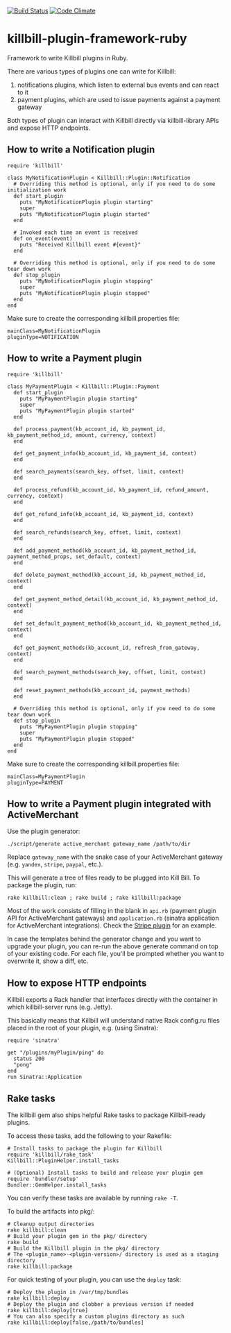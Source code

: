 [![Build Status](https://travis-ci.org/killbill/killbill-plugin-framework-ruby.png)](https://travis-ci.org/killbill/killbill-plugin-framework-ruby)
[![Code Climate](https://codeclimate.com/github/killbill/killbill-plugin-framework-ruby.png)](https://codeclimate.com/github/killbill/killbill-plugin-framework-ruby)

killbill-plugin-framework-ruby
==============================

Framework to write Killbill plugins in Ruby.

There are various types of plugins one can write for Killbill:

1. notifications plugins, which listen to external bus events and can react to it
2. payment plugins, which are used to issue payments against a payment gateway

Both types of plugin can interact with Killbill directly via killbill-library APIs and expose HTTP endpoints.

How to write a Notification plugin
----------------------------------

    require 'killbill'

    class MyNotificationPlugin < Killbill::Plugin::Notification
      # Overriding this method is optional, only if you need to do some initialization work
      def start_plugin
        puts "MyNotificationPlugin plugin starting"
        super
        puts "MyNotificationPlugin plugin started"
      end

      # Invoked each time an event is received
      def on_event(event)
        puts "Received Killbill event #{event}"
      end

      # Overriding this method is optional, only if you need to do some tear down work
      def stop_plugin
        puts "MyNotificationPlugin plugin stopping"
        super
        puts "MyNotificationPlugin plugin stopped"
      end
    end

Make sure to create the corresponding killbill.properties file:

    mainClass=MyNotificationPlugin
    pluginType=NOTIFICATION

How to write a Payment plugin
-----------------------------

    require 'killbill'

    class MyPaymentPlugin < Killbill::Plugin::Payment
      def start_plugin
        puts "MyPaymentPlugin plugin starting"
        super
        puts "MyPaymentPlugin plugin started"
      end

      def process_payment(kb_account_id, kb_payment_id, kb_payment_method_id, amount, currency, context)
      end

      def get_payment_info(kb_account_id, kb_payment_id, context)
      end

      def search_payments(search_key, offset, limit, context)
      end

      def process_refund(kb_account_id, kb_payment_id, refund_amount, currency, context)
      end

      def get_refund_info(kb_account_id, kb_payment_id, context)
      end

      def search_refunds(search_key, offset, limit, context)
      end

      def add_payment_method(kb_account_id, kb_payment_method_id, payment_method_props, set_default, context)
      end

      def delete_payment_method(kb_account_id, kb_payment_method_id, context)
      end

      def get_payment_method_detail(kb_account_id, kb_payment_method_id, context)
      end

      def set_default_payment_method(kb_account_id, kb_payment_method_id, context)
      end

      def get_payment_methods(kb_account_id, refresh_from_gateway, context)
      end

      def search_payment_methods(search_key, offset, limit, context)
      end

      def reset_payment_methods(kb_account_id, payment_methods)
      end

      # Overriding this method is optional, only if you need to do some tear down work
      def stop_plugin
        puts "MyPaymentPlugin plugin stopping"
        super
        puts "MyPaymentPlugin plugin stopped"
      end
    end

Make sure to create the corresponding killbill.properties file:

    mainClass=MyPaymentPlugin
    pluginType=PAYMENT


How to write a Payment plugin integrated with ActiveMerchant
------------------------------------------------------------

Use the plugin generator:

    ./script/generate active_merchant gateway_name /path/to/dir

Replace `gateway_name` with the snake case of your ActiveMerchant gateway (e.g. `yandex`, `stripe`, `paypal`, etc.).

This will generate a tree of files ready to be plugged into Kill Bill. To package the plugin, run:

    rake killbill:clean ; rake build ; rake killbill:package

Most of the work consists of filling in the blank in `api.rb` (payment plugin API for ActiveMerchant gateways) and `application.rb` (sinatra application for ActiveMerchant integrations). Check the [Stripe plugin](https://github.com/killbill/killbill-stripe-plugin) for an example.

In case the templates behind the generator change and you want to upgrade your plugin, you can re-run the above
generate command on top of your existing code. For each file, you'll be prompted whether you want to overwrite it, show a
diff, etc.


How to expose HTTP endpoints
----------------------------

Killbill exports a Rack handler that interfaces directly with the container in which killbill-server runs (e.g. Jetty).

This basically means that Killbill will understand native Rack config.ru files placed in the root of your plugin, e.g. (using Sinatra):

    require 'sinatra'

    get "/plugins/myPlugin/ping" do
      status 200
      "pong"
    end
    run Sinatra::Application


Rake tasks
----------

The killbill gem also ships helpful Rake tasks to package Killbill-ready plugins.

To access these tasks, add the following to your Rakefile:

    # Install tasks to package the plugin for Killbill
    require 'killbill/rake_task'
    Killbill::PluginHelper.install_tasks

    # (Optional) Install tasks to build and release your plugin gem
    require 'bundler/setup'
    Bundler::GemHelper.install_tasks

You can verify these tasks are available by running `rake -T`.

To build the artifacts into pkg/:

    # Cleanup output directories
    rake killbill:clean
    # Build your plugin gem in the pkg/ directory
    rake build
    # Build the Killbill plugin in the pkg/ directory
    # The <plugin_name>-<plugin-version>/ directory is used as a staging directory
    rake killbill:package

For quick testing of your plugin, you can use the `deploy` task:

    # Deploy the plugin in /var/tmp/bundles
    rake killbill:deploy
    # Deploy the plugin and clobber a previous version if needed
    rake killbill:deploy[true]
    # You can also specify a custom plugins directory as such
    rake killbill:deploy[false,/path/to/bundles]
